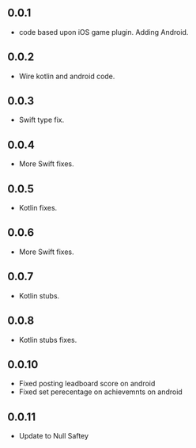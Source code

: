 ## 0.0.1
* code based upon iOS game plugin. Adding Android.
## 0.0.2
* Wire kotlin and android code.
## 0.0.3
* Swift type fix.
## 0.0.4
* More Swift fixes.
## 0.0.5
* Kotlin fixes.
## 0.0.6
* More Swift fixes.
## 0.0.7
* Kotlin stubs.
## 0.0.8
* Kotlin stubs fixes.
## 0.0.10
* Fixed posting leadboard score on android
* Fixed set perecentage on achievemnts on android
## 0.0.11
* Update to Null Saftey
